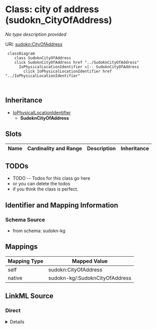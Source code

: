 

# Class: city of address (sudokn_CityOfAddress)


_No type description provided_





URI: [sudokn:CityOfAddress](http://asu.edu/semantics/SUDOKN/CityOfAddress)






```mermaid
 classDiagram
    class SudoknCityOfAddress
    click SudoknCityOfAddress href "../SudoknCityOfAddress"
      IoPhysicalLocationIdentifier <|-- SudoknCityOfAddress
        click IoPhysicalLocationIdentifier href "../IoPhysicalLocationIdentifier"
      
      
```





## Inheritance
* [IoPhysicalLocationIdentifier](../classes/IoPhysicalLocationIdentifier.md)
    * **SudoknCityOfAddress**



## Slots

| Name | Cardinality and Range | Description | Inheritance |
| ---  | --- | --- | --- |









## TODOs

* TODO -- Todos for this class go here
* or you can delete the todos
* if you think the class is perfect.

## Identifier and Mapping Information







### Schema Source


* from schema: sudokn-kg




## Mappings

| Mapping Type | Mapped Value |
| ---  | ---  |
| self | sudokn:CityOfAddress |
| native | sudokn-kg/:SudoknCityOfAddress |







## LinkML Source

<!-- TODO: investigate https://stackoverflow.com/questions/37606292/how-to-create-tabbed-code-blocks-in-mkdocs-or-sphinx -->

### Direct

<details>
```yaml
name: sudokn_CityOfAddress
description: No type description provided
title: city of address
todos:
- TODO -- Todos for this class go here
- or you can delete the todos
- if you think the class is perfect.
notes:
- Class with 1 occurences.
from_schema: sudokn-kg
rank: 1000
is_a: io_PhysicalLocationIdentifier
class_uri: sudokn:CityOfAddress

```
</details>

### Induced

<details>
```yaml
name: sudokn_CityOfAddress
description: No type description provided
title: city of address
todos:
- TODO -- Todos for this class go here
- or you can delete the todos
- if you think the class is perfect.
notes:
- Class with 1 occurences.
from_schema: sudokn-kg
rank: 1000
is_a: io_PhysicalLocationIdentifier
class_uri: sudokn:CityOfAddress

```
</details>